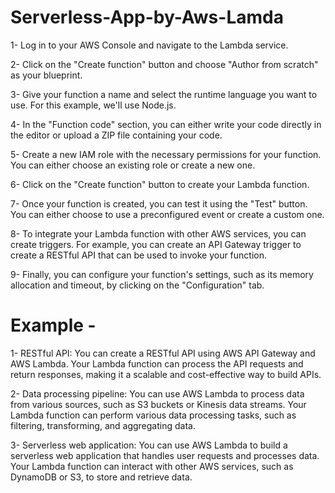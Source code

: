 # Serverless-App-by-Aws-Lamda


1- Log in to your AWS Console and navigate to the Lambda service.

2- Click on the "Create function" button and choose "Author from scratch" as your blueprint.

3- Give your function a name and select the runtime language you want to use. For this example, we'll use Node.js.

4- In the "Function code" section, you can either write your code directly in the editor or upload a ZIP file containing your code.

5- Create a new IAM role with the necessary permissions for your function. You can either choose an existing role or create a new one.

6- Click on the "Create function" button to create your Lambda function.

7- Once your function is created, you can test it using the "Test" button. You can either choose to use a preconfigured event or create a custom one.

8- To integrate your Lambda function with other AWS services, you can create triggers. For example, you can create an API Gateway trigger to create a RESTful API that can be used to invoke your function.

9- Finally, you can configure your function's settings, such as its memory allocation and timeout, by clicking on the "Configuration" tab.

# Example -

1- RESTful API: You can create a RESTful API using AWS API Gateway and AWS Lambda. Your Lambda function can process the API requests and return responses, making it a scalable and cost-effective way to build APIs.

2- Data processing pipeline: You can use AWS Lambda to process data from various sources, such as S3 buckets or Kinesis data streams. Your Lambda function can perform various data processing tasks, such as filtering, transforming, and aggregating data.

3- Serverless web application: You can use AWS Lambda to build a serverless web application that handles user requests and processes data. Your Lambda function can interact with other AWS services, such as DynamoDB or S3, to store and retrieve data.
